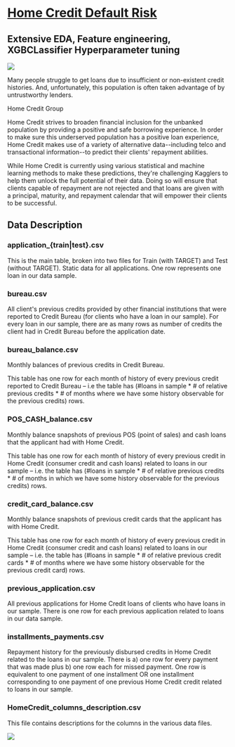 # [Home Credit Default Risk](https://www.kaggle.com/c/titanic)

## Extensive EDA, Feature engineering, XGBCLassifier Hyperparameter tuning

![](https://upload.wikimedia.org/wikipedia/commons/7/7c/Home_credit_logo_640px.jpg)

Many people struggle to get loans due to insufficient or non-existent credit histories. And, unfortunately, this population is often taken advantage of by untrustworthy lenders.

Home Credit Group

Home Credit strives to broaden financial inclusion for the unbanked population by providing a positive and safe borrowing experience. In order to make sure this underserved population has a positive loan experience, Home Credit makes use of a variety of alternative data--including telco and transactional information--to predict their clients' repayment abilities.

While Home Credit is currently using various statistical and machine learning methods to make these predictions, they're challenging Kagglers to help them unlock the full potential of their data. Doing so will ensure that clients capable of repayment are not rejected and that loans are given with a principal, maturity, and repayment calendar that will empower their clients to be successful.

## Data Description

### application_{train|test}.csv

This is the main table, broken into two files for Train (with TARGET) and Test (without TARGET).
Static data for all applications. One row represents one loan in our data sample.

### bureau.csv

All client's previous credits provided by other financial institutions that were reported to Credit Bureau (for clients who have a loan in our sample).
For every loan in our sample, there are as many rows as number of credits the client had in Credit Bureau before the application date.

### bureau_balance.csv

Monthly balances of previous credits in Credit Bureau.

This table has one row for each month of history of every previous credit reported to Credit Bureau – i.e the table has (#loans in sample * # of relative previous credits * # of months where we have some history observable for the previous credits) rows.

### POS_CASH_balance.csv

Monthly balance snapshots of previous POS (point of sales) and cash loans that the applicant had with Home Credit.

This table has one row for each month of history of every previous credit in Home Credit (consumer credit and cash loans) related to loans in our sample – i.e. the table has (#loans in sample * # of relative previous credits * # of months in which we have some history observable for the previous credits) rows.

### credit_card_balance.csv

Monthly balance snapshots of previous credit cards that the applicant has with Home Credit.

This table has one row for each month of history of every previous credit in Home Credit (consumer credit and cash loans) related to loans in our sample – i.e. the table has (#loans in sample * # of relative previous credit cards * # of months where we have some history observable for the previous credit card) rows.

### previous_application.csv

All previous applications for Home Credit loans of clients who have loans in our sample.
There is one row for each previous application related to loans in our data sample.

### installments_payments.csv

Repayment history for the previously disbursed credits in Home Credit related to the loans in our sample.
There is a) one row for every payment that was made plus b) one row each for missed payment.
One row is equivalent to one payment of one installment OR one installment corresponding to one payment of one previous Home Credit credit related to loans in our sample.

### HomeCredit_columns_description.csv

This file contains descriptions for the columns in the various data files.

![](https://storage.googleapis.com/kaggle-media/competitions/home-credit/home_credit.png)
